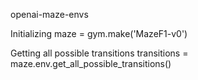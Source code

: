 openai-maze-envs

Initializing
maze = gym.make('MazeF1-v0')

Getting all possible transitions
transitions = maze.env.get_all_possible_transitions()
